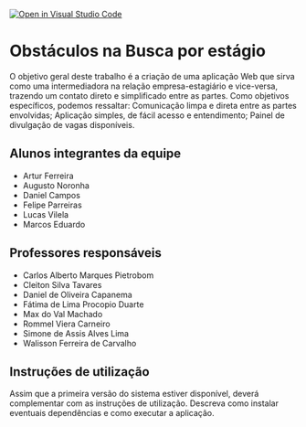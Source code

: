 [![Open in Visual Studio Code](https://classroom.github.com/assets/open-in-vscode-c66648af7eb3fe8bc4f294546bfd86ef473780cde1dea487d3c4ff354943c9ae.svg)](https://classroom.github.com/online_ide?assignment_repo_id=7681645&assignment_repo_type=AssignmentRepo)
# Obstáculos na Busca por estágio
O objetivo geral deste trabalho é a criação de uma aplicação Web que sirva como uma intermediadora na relação empresa-estagiário e vice-versa, trazendo um contato direto e simplificado entre as partes.
Como objetivos específicos, podemos ressaltar:
Comunicação limpa e direta entre as partes envolvidas;
Aplicação simples, de fácil acesso e entendimento;
Painel de divulgação de vagas disponíveis.


## Alunos integrantes da equipe

* Artur Ferreira
* Augusto Noronha
* Daniel Campos
* Felipe Parreiras
* Lucas Vilela
* Marcos Eduardo

## Professores responsáveis

* Carlos Alberto Marques Pietrobom
* Cleiton Silva Tavares
* Daniel de Oliveira Capanema
* Fátima de Lima Procopio Duarte
* Max do Val Machado
* Rommel Viera Carneiro
* Simone de Assis Alves Lima
* Walisson Ferreira de Carvalho

## Instruções de utilização

Assim que a primeira versão do sistema estiver disponível, deverá complementar com as instruções de utilização. Descreva como instalar eventuais dependências e como executar a aplicação.

